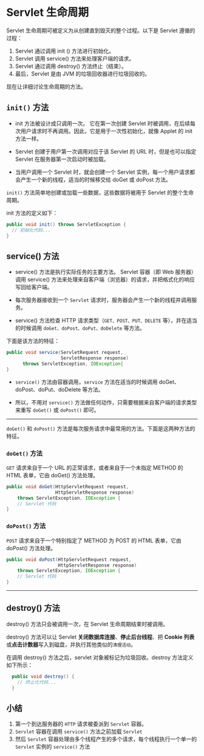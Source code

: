# Servlet 生命周期

Servlet 生命周期可被定义为从创建直到毁灭的整个过程。以下是 Servlet 遵循的过程：

1. Servlet 通过调用 init () 方法进行初始化。
2. Servlet 调用 service() 方法来处理客户端的请求。
3. Servlet 通过调用 destroy() 方法终止（结束）。
4. 最后，Servlet 是由 JVM 的垃圾回收器进行垃圾回收的。

现在让详细讨论生命周期的方法。

## `init()` 方法

+ init 方法被设计成只调用一次。
它在第一次创建 Servlet 时被调用，在后续每次用户请求时不再调用。因此，它是用于一次性初始化，就像 Applet 的 init 方法一样。

+ Servlet 创建于用户第一次调用对应于该 Servlet 的 URL 时，但是也可以指定 Servlet 在服务器第一次启动时被加载。

+ 当用户调用一个 Servlet 时，就会创建一个 Servlet 实例，每一个用户请求都会产生一个新的线程，适当的时候移交给 doGet 或 doPost 方法。

`init()` 方法简单地创建或加载一些数据，这些数据将被用于 Servlet 的整个生命周期。

init 方法的定义如下：

```java
public void init() throws ServletException {
  // 初始化代码...
}
```

## service() 方法

+ service() 方法是执行实际任务的主要方法。
Servlet 容器（即 Web 服务器）调用 service() 方法来处理来自客户端（浏览器）的请求，并把格式化的响应写回给客户端。

+ 每次服务器接收到一个 `Servlet` 请求时，服务器会产生一个新的线程并调用服务。

+ service() 方法检查 HTTP 请求类型（`GET、POST、PUT、DELETE` 等），并在适当的时候调用 `doGet、doPost、doPut，doDelete` 等方法。

下面是该方法的特征：

```java
public void service(ServletRequest request,
                    ServletResponse response)
      throws ServletException, IOException{
}
```

+ `service()` 方法由容器调用，`service` 方法在适当的时候调用 doGet、doPost、doPut、doDelete 等方法。

+ 所以，不用对 `service()` 方法做任何动作，只需要根据来自客户端的请求类型来重写 `doGet()` 或 `doPost()` 即可。

---------------

`doGet()` 和 `doPost()` 方法是每次服务请求中最常用的方法。下面是这两种方法的特征。

### `doGet()` 方法

`GET` 请求来自于一个 URL 的正常请求，或者来自于一个未指定 METHOD 的 HTML 表单，它由 doGet() 方法处理。

```java
public void doGet(HttpServletRequest request,
                  HttpServletResponse response)
    throws ServletException, IOException {
    // Servlet 代码
}
```

### `doPost()` 方法

`POST` 请求来自于一个特别指定了 METHOD 为 POST 的 HTML 表单，它由 doPost() 方法处理。

```java
public void doPost(HttpServletRequest request,
                   HttpServletResponse response)
    throws ServletException, IOException {
    // Servlet 代码
}
```

------------------------

## destroy() 方法

destroy() 方法只会被调用一次，在 Servlet 生命周期结束时被调用。

destroy() 方法可以让 Servlet **关闭数据库连接**、**停止后台线程**、把 **Cookie 列表**或**点击计数器**写入到磁盘，并执行其他类似的`清理活动`。

在调用 destroy() 方法之后，servlet 对象被标记为垃圾回收。destroy 方法定义如下所示：

```java
  public void destroy() {
    // 终止化代码...
  }
```

## 小结

1. 第一个到达服务器的 `HTTP` 请求被委派到 `Servlet` 容器。
2. `Servlet` 容器在调用 `service()` 方法之前加载 `Servlet`
3. 然后 `Servlet` 容器处理由多个线程产生的多个请求，每个线程执行一个单一的 `Servlet` 实例的 `service()` 方法
